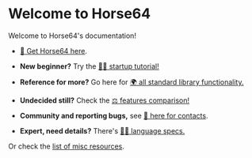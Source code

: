 
Welcome to Horse64
==================

Welcome to Horse64's documentation!

- [📩 Get Horse64 here](https://horse64.org/download).

- **New beginner?**
  Try the [🦸‍♀️ startup tutorial!](/docs/FIXME)

- **Reference for more?**
  Go here for [🌍 all standard library
  functionality.](/docs/FIXME)

- **Undecided still?**
  Check the [⚖️ features comparison!](/docs/Features.md)

- **Community and reporting bugs,** see
  [💬 here for contacts](https://horse64.org/docs#contrib).

- **Expert, need details?**
  There's [👩‍🔬 language specs.](/docs/Language%20Specs/Overview.md)

Or check the [list of misc resources](/docs/Resources.md).

